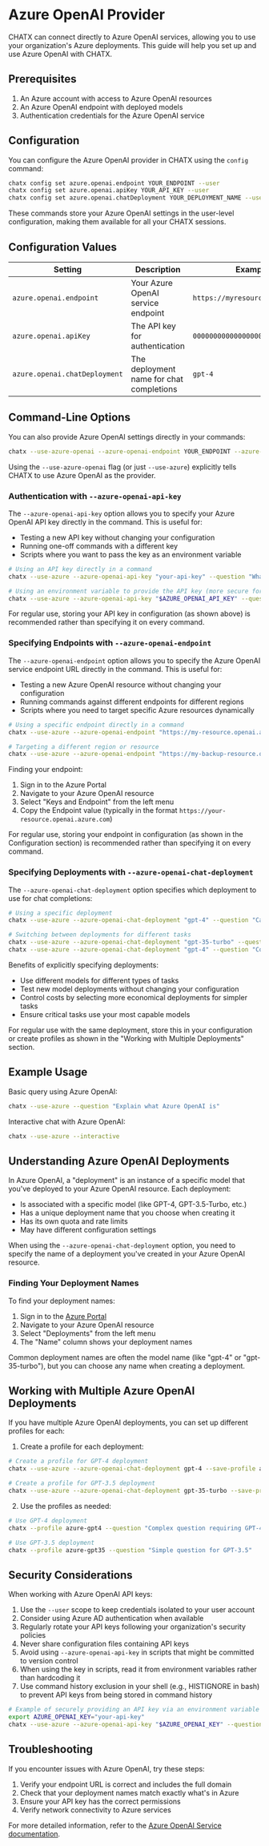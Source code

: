 # Azure OpenAI Provider

CHATX can connect directly to Azure OpenAI services, allowing you to use your organization's Azure deployments. This guide will help you set up and use Azure OpenAI with CHATX.

## Prerequisites

1. An Azure account with access to Azure OpenAI resources
2. An Azure OpenAI endpoint with deployed models
3. Authentication credentials for the Azure OpenAI service

## Configuration

You can configure the Azure OpenAI provider in CHATX using the `config` command:

```bash
chatx config set azure.openai.endpoint YOUR_ENDPOINT --user
chatx config set azure.openai.apiKey YOUR_API_KEY --user
chatx config set azure.openai.chatDeployment YOUR_DEPLOYMENT_NAME --user
```

These commands store your Azure OpenAI settings in the user-level configuration, making them available for all your CHATX sessions.

## Configuration Values

| Setting | Description | Example Value |
|---------|-------------|---------------|
| `azure.openai.endpoint` | Your Azure OpenAI service endpoint | `https://myresource.openai.azure.com` |
| `azure.openai.apiKey` | The API key for authentication | `00000000000000000000000000000000` |
| `azure.openai.chatDeployment` | The deployment name for chat completions | `gpt-4` |

## Command-Line Options

You can also provide Azure OpenAI settings directly in your commands:

```bash
chatx --use-azure-openai --azure-openai-endpoint YOUR_ENDPOINT --azure-openai-api-key YOUR_API_KEY --azure-openai-chat-deployment YOUR_DEPLOYMENT --question "What is Azure OpenAI?"
```

Using the `--use-azure-openai` flag (or just `--use-azure`) explicitly tells CHATX to use Azure OpenAI as the provider.

### Authentication with `--azure-openai-api-key`

The `--azure-openai-api-key` option allows you to specify your Azure OpenAI API key directly in the command. This is useful for:

- Testing a new API key without changing your configuration
- Running one-off commands with a different key
- Scripts where you want to pass the key as an environment variable

```bash
# Using an API key directly in a command
chatx --use-azure --azure-openai-api-key "your-api-key" --question "What's the weather like today?"

# Using an environment variable to provide the API key (more secure for scripts)
chatx --use-azure --azure-openai-api-key "$AZURE_OPENAI_API_KEY" --question "What's the weather like today?"
```

For regular use, storing your API key in configuration (as shown above) is recommended rather than specifying it on every command.

### Specifying Endpoints with `--azure-openai-endpoint`

The `--azure-openai-endpoint` option allows you to specify the Azure OpenAI service endpoint URL directly in the command. This is useful for:

- Testing a new Azure OpenAI resource without changing your configuration
- Running commands against different endpoints for different regions
- Scripts where you need to target specific Azure resources dynamically

```bash
# Using a specific endpoint directly in a command
chatx --use-azure --azure-openai-endpoint "https://my-resource.openai.azure.com" --question "What is Azure OpenAI?"

# Targeting a different region or resource
chatx --use-azure --azure-openai-endpoint "https://my-backup-resource.openai.azure.com" --question "What are the benefits of Azure?"
```

Finding your endpoint:
1. Sign in to the Azure Portal
2. Navigate to your Azure OpenAI resource
3. Select "Keys and Endpoint" from the left menu
4. Copy the Endpoint value (typically in the format `https://your-resource.openai.azure.com`)

For regular use, storing your endpoint in configuration (as shown in the Configuration section) is recommended rather than specifying it on every command.

### Specifying Deployments with `--azure-openai-chat-deployment`

The `--azure-openai-chat-deployment` option specifies which deployment to use for chat completions:

```bash
# Using a specific deployment
chatx --use-azure --azure-openai-chat-deployment "gpt-4" --question "Can you help me design a system?"

# Switching between deployments for different tasks
chatx --use-azure --azure-openai-chat-deployment "gpt-35-turbo" --question "Simple question"
chatx --use-azure --azure-openai-chat-deployment "gpt-4" --question "Complex reasoning task"
```

Benefits of explicitly specifying deployments:

- Use different models for different types of tasks
- Test new model deployments without changing your configuration
- Control costs by selecting more economical deployments for simpler tasks
- Ensure critical tasks use your most capable models

For regular use with the same deployment, store this in your configuration or create profiles as shown in the "Working with Multiple Deployments" section.

## Example Usage

Basic query using Azure OpenAI:

```bash title="Basic query"
chatx --use-azure --question "Explain what Azure OpenAI is"
```

Interactive chat with Azure OpenAI:

```bash title="Interactive chat"
chatx --use-azure --interactive
```

## Understanding Azure OpenAI Deployments

In Azure OpenAI, a "deployment" is an instance of a specific model that you've deployed to your Azure OpenAI resource. Each deployment:

- Is associated with a specific model (like GPT-4, GPT-3.5-Turbo, etc.)
- Has a unique deployment name that you choose when creating it
- Has its own quota and rate limits 
- May have different configuration settings

When using the `--azure-openai-chat-deployment` option, you need to specify the name of a deployment you've created in your Azure OpenAI resource.

### Finding Your Deployment Names

To find your deployment names:

1. Sign in to the [Azure Portal](https://portal.azure.com)
2. Navigate to your Azure OpenAI resource
3. Select "Deployments" from the left menu
4. The "Name" column shows your deployment names

Common deployment names are often the model name (like "gpt-4" or "gpt-35-turbo"), but you can choose any name when creating a deployment.

## Working with Multiple Azure OpenAI Deployments

If you have multiple Azure OpenAI deployments, you can set up different profiles for each:

1. Create a profile for each deployment:

```bash
# Create a profile for GPT-4 deployment
chatx --use-azure --azure-openai-chat-deployment gpt-4 --save-profile azure-gpt4

# Create a profile for GPT-3.5 deployment
chatx --use-azure --azure-openai-chat-deployment gpt-35-turbo --save-profile azure-gpt35
```

2. Use the profiles as needed:

```bash
# Use GPT-4 deployment
chatx --profile azure-gpt4 --question "Complex question requiring GPT-4"

# Use GPT-3.5 deployment
chatx --profile azure-gpt35 --question "Simple question for GPT-3.5"
```

## Security Considerations

When working with Azure OpenAI API keys:

1. Use the `--user` scope to keep credentials isolated to your user account
2. Consider using Azure AD authentication when available
3. Regularly rotate your API keys following your organization's security policies
4. Never share configuration files containing API keys
5. Avoid using `--azure-openai-api-key` in scripts that might be committed to version control
6. When using the key in scripts, read it from environment variables rather than hardcoding it
7. Use command history exclusion in your shell (e.g., HISTIGNORE in bash) to prevent API keys from being stored in command history

```bash
# Example of securely providing an API key via an environment variable
export AZURE_OPENAI_KEY="your-api-key"
chatx --use-azure --azure-openai-api-key "$AZURE_OPENAI_KEY" --question "Your question"
```

## Troubleshooting

If you encounter issues with Azure OpenAI, try these steps:

1. Verify your endpoint URL is correct and includes the full domain
2. Check that your deployment names match exactly what's in Azure
3. Ensure your API key has the correct permissions
4. Verify network connectivity to Azure services

For more detailed information, refer to the [Azure OpenAI Service documentation](https://learn.microsoft.com/en-us/azure/ai-services/openai/).